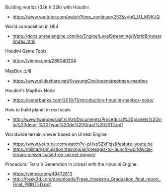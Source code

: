 Building worlds (32k X 32k) with Houdini
* https://www.youtube.com/watch?time_continue=253&v=bQ_U1_MVKJQ

World composition in UE4
* https://docs.unrealengine.com/ko/Engine/LevelStreaming/WorldBrowser/index.html

Houdini Game Tools
* https://vimeo.com/286040204

MapBox 소개
* https://www.slideshare.net/KyusungChoi/openstreetmap-mapbox

Houdini's MapBox Node 
* https://lesterbanks.com/2018/11/introduction-houdini-mapbox-node/

How to build planet in real scale
* http://www.twandegraaf.nl/Art/Documents/Procedural%20planets%20into%20detail,%20Twan%20de%20Graaf%202012.pdf

Worldwide terrain viewer based on Unreal Engine
* https://www.youtube.com/watch?v=pUvoSZkFbjs&feature=youtu.be
* https://militarysimulation.training/air/presagis-to-launch-worldwide-terrain-viewer-based-on-unreal-engine/

Procedural Terrain Generation In Unreal with the Houdini Engine
* https://vimeo.com/49472813
* http://freek3d.com/downloads/Freek_Hoekstra_Graduation_final_report_Final_PRINTED.pdf
